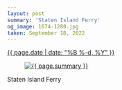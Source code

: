```yaml
---
layout: post
summary: 'Staten Island Ferry'
og_image: 1674-1280.jpg
taken: September 18, 2022
---
```


<div class="post">
 <time>
  <a href="/1674">
   {{ page.date | date: "%B %-d, %Y" }}
  </a>
 </time>
 <a href="/1674">
  <figure data-taken="9/18/2022">
   <img alt="{{ page.summary }}" sizes="(min-width: 700px) 50vw, calc(100vw - 2rem)" src="{{ site.assets_url }}/1674-640.jpg" srcset="{{ site.assets_url }}/1674-320.jpg 320w, {{ site.assets_url }}/1674-640.jpg 640w, {{ site.assets_url }}/1674-960.jpg 960w, {{ site.assets_url }}/1674-1280.jpg 1280w"/>
  </figure>
 </a>
 <span>
  Staten Island Ferry
 </span>
</div>
